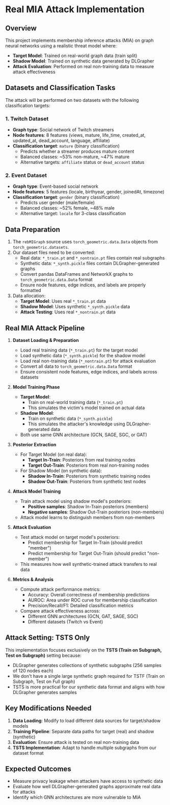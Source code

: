 # Real MIA Attack Implementation

## Overview
This project implements membership inference attacks (MIA) on graph neural networks using a realistic threat model where:
- **Target Model**: Trained on real-world graph data (train split)
- **Shadow Model**: Trained on synthetic data generated by DLGrapher
- **Attack Evaluation**: Performed on real non-training data to measure attack effectiveness

## Datasets and Classification Tasks
The attack will be performed on two datasets with the following classification targets:

### 1. Twitch Dataset
- **Graph type**: Social network of Twitch streamers
- **Node features**: 8 features (views, mature, life_time, created_at, updated_at, dead_account, language, affiliate)
- **Classification target**: `mature` (binary classification)
  - Predicts whether a streamer produces mature content
  - Balanced classes: ~53% non-mature, ~47% mature
  - Alternative targets: `affiliate` status or `dead_account` status

### 2. Event Dataset  
- **Graph type**: Event-based social network
- **Node features**: 5 features (locale, birthyear, gender, joinedAt, timezone)
- **Classification target**: `gender` (binary classification)
  - Predicts user gender (male/female)
  - Balanced classes: ~52% female, ~48% male
  - Alternative target: `locale` for 3-class classification

## Data Preparation
  1. The `rebMIGraph` source uses `torch_geometric.data.Data` objects from `torch_geometric.datasets`.
  2. Our dataset files need to be converted:
     - Real data: `*_train.pt` and `*_nontrain.pt` files contain real subgraphs
     - Synthetic data: `*_synth.pickle` files contain DLGrapher-generated graphs
     - Convert pandas DataFrames and NetworkX graphs to `torch_geometric.data.Data` format
     - Ensure node features, edge indices, and labels are properly formatted
  3. Data allocation:
     - **Target Model**: Uses real `*_train.pt` data
     - **Shadow Model**: Uses synthetic `*_synth.pickle` data
     - **Attack Testing**: Uses real `*_nontrain.pt` data

## Real MIA Attack Pipeline
1. **Dataset Loading & Preparation**
   - Load real training data (`*_train.pt`) for the target model
   - Load synthetic data (`*_synth.pickle`) for the shadow model
   - Load real non-training data (`*_nontrain.pt`) for attack evaluation
   - Convert all data to `torch_geometric.data.Data` format
   - Ensure consistent node features, edge indices, and labels across datasets

2. **Model Training Phase**
   - **Target Model**: 
     - Train on real-world training data (`*_train.pt`)
     - This simulates the victim's model trained on actual data
   - **Shadow Model**: 
     - Train on synthetic data (`*_synth.pickle`) 
     - This simulates the attacker's knowledge using DLGrapher-generated data
   - Both use same GNN architecture (GCN, SAGE, SGC, or GAT)

3. **Posterior Extraction**
   - For Target Model (on real data):
     - **Target In-Train**: Posteriors from real training nodes
     - **Target Out-Train**: Posteriors from real non-training nodes
   - For Shadow Model (on synthetic data):
     - **Shadow In-Train**: Posteriors from synthetic training nodes
     - **Shadow Out-Train**: Posteriors from synthetic test nodes

4. **Attack Model Training**
   - Train attack model using shadow model's posteriors:
     - **Positive samples**: Shadow In-Train posteriors (members)
     - **Negative samples**: Shadow Out-Train posteriors (non-members)
   - Attack model learns to distinguish members from non-members

5. **Attack Evaluation**
   - Test attack model on target model's posteriors:
     - Predict membership for Target In-Train (should predict "member")
     - Predict membership for Target Out-Train (should predict "non-member")
   - This measures how well synthetic-trained attack transfers to real data

6. **Metrics & Analysis**
   - Compute attack performance metrics:
     - Accuracy: Overall correctness of membership predictions
     - AUROC: Area under ROC curve for membership classification
     - Precision/Recall/F1: Detailed classification metrics
   - Compare attack effectiveness across:
     - Different GNN architectures (GCN, GAT, SAGE, SGC)
     - Different datasets (Twitch vs Event)

## Attack Setting: TSTS Only
This implementation focuses exclusively on the **TSTS (Train on Subgraph, Test on Subgraph)** setting because:
- DLGrapher generates collections of synthetic subgraphs (256 samples of 120 nodes each)
- We don't have a single large synthetic graph required for TSTF (Train on Subgraph, Test on Full graph)
- TSTS is more practical for our synthetic data format and aligns with how DLGrapher generates samples

## Key Modifications Needed
1. **Data Loading**: Modify to load different data sources for target/shadow models
2. **Training Pipeline**: Separate data paths for target (real) and shadow (synthetic)
3. **Evaluation**: Ensure attack is tested on real non-training data
4. **TSTS Implementation**: Adapt to handle multiple subgraphs from our dataset format

## Expected Outcomes
- Measure privacy leakage when attackers have access to synthetic data
- Evaluate how well DLGrapher-generated graphs approximate real data for attacks
- Identify which GNN architectures are more vulnerable to MIA
